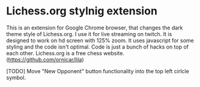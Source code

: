 # Lichess.org stylnig extension

This is an extension for Google Chrome browser, that changes the dark theme style of Lichess.org.
I use it for live streaming on twitch. It is designed to work on hd screen with 125% zoom.
It uses javascript for some styling and the code isn't optimal.
Code is just a bunch of hacks on top of each other.
Lichess.org is a free chess website. (https://github.com/ornicar/lila)

[TODO] Move "New Opponent" button functionality into the top left cirlcle symbol.
